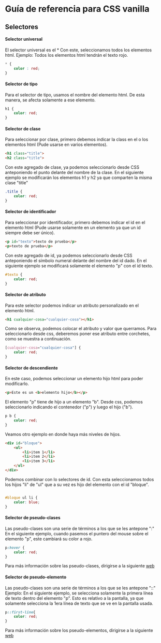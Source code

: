 # Guía de referencia para CSS vanilla
## Selectores
#### Selector universal
El selector universal es el *
Con este, seleccionamos todos los elementos html.
Ejemplo: Todos los elementos html tendrán el texto rojo.
```css
* {
    color : red;
}
```
#### Selector de tipo
Para el selector de tipo, usamos el nombre del elemento html.
De esta manera, se afecta solamente a ese elemento.
```css
h1 {
    color: red;
}
```
#### Selector de clase
Para seleccionar por clase, primero debemos indicar la class en el o los elementos html (Pude usarse en varios elementos).
```html
<h1 class="title">
<h2 class="title">
```
Con este agregado de clase, ya podemos seleccionarlo desde CSS anteponiendo el punto delante del nombre de la clase.
En el siguiente ejemplo se modificarán los elementos h1 y h2 ya que comparten la misma clase "title"
```css
.title {
    color: red;
}
```
#### Selector de identificador
Para seleccionar por identificador, primero debemos indicar el id en el elemento html (Pude usarse solamente en un elemento ya que un id siempre debe ser único).
```html
<p id="texto">texto de prueba</p>
<p>texto de prueba</p>
```
Con este agregado de id, ya podemos seleccionarlo desde CSS anteponiendo el símbolo numeral delante del nombre del id dado.
En el siguiente ejemplo se modificará solamente el elemento "p" con el id texto.
```css
#texto {
    color: red;
}
```
#### Selector de atributo
Para este selector podemos indicar un atributo personalizado en el elemento html.
```html
<h1 cualquier-cosa="cualquier-cosa"></h1>
```
Como se observa, podemos colocar el atributo y valor que querramos. Para seleccionarlo desde css, deberemos poner ese atributo entre corchetes, como se muestra a continuación.
```css
[cualquier-cosa="cualquier-cosa"] {
    color: red;
}
```
#### Selector de descendiente
En este caso, podemos seleccionar un elemento hijo html para poder modificarlo.
```html
<p>Este es un <b>elemento hijo</b></p>
```
El elemento "p" tiene de hijo a un elemento "b". Desde css, podemos seleccionarlo indicando el contenedor ("p") y luego el hijo ("b").
```css
p b {
    color: red;
}
```
Veamos otro ejemplo en donde haya más niveles de hijos.
```html
<div id="bloque">
    <ul>
        <li>item 1</li>
        <li>item 2</li>
        <li>item 3</li>
    </ul>
</div>
```
Podemos combinar con lo selectores de id. Con esta seleccionamos todos los hijos "li" de "ul" que a su vez es hijo del elemento con el id "bloque".
```css

#bloque ul li {
    color: blue;
}
```
#### Selector de pseudo-clases
Las pseudo-clases son una serie de términos a los que se les antepone ":"
En el siguiente ejemplo, cuando pasemos el puntero del mouse sobre el elemento "p", este cambiará su color a rojo.
```css
p:hover {
    color: red;
}
```
Para más información sobre las pseudo-clases, dirigirse a la siguiente
[web](https://developer.mozilla.org/es/docs/Web/CSS/Pseudo-classes)
#### Selector de pseudo-elemento
Las pseudo-clases son una serie de términos a los que se les antepone "::"
Ejemplo:
En el siguiente ejemplo, se selecciona solamente la primera línea de texto dentro del elemento "p". Esto es relativo a la pantalla, ya que solamente selecciona la 1era línea de texto que se ve en la pantalla usada. 
```css
p::first-line{
    color: red;
}
```
Para más información sobre los pseudo-elementos, dirigirse a la siguiente
[web](https://developer.mozilla.org/es/docs/Learn/CSS/Building_blocks/Selectores_CSS/Pseudo-clases_y_pseudo-elementos#%C2%BFQu%C3%A9_es_un_pseudoelemento)
